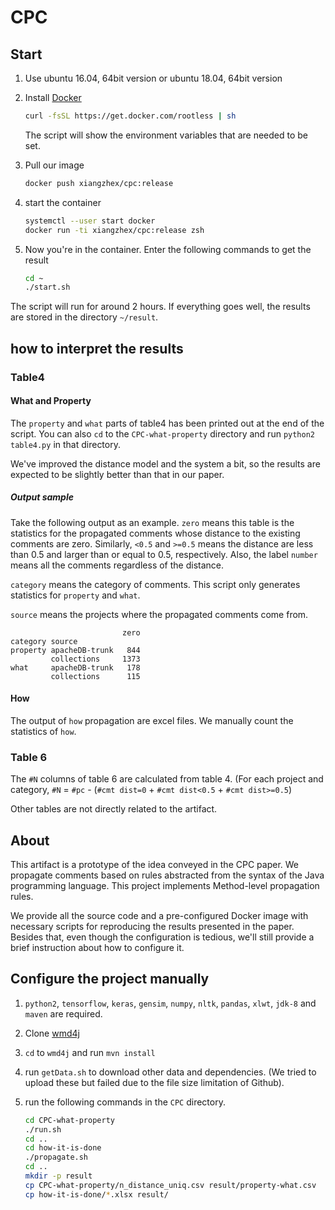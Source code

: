 # CPC

## Start

1. Use ubuntu 16.04, 64bit version or ubuntu 18.04, 64bit version
2. Install [Docker](https://www.docker.com)

   ```bash
   curl -fsSL https://get.docker.com/rootless | sh
   ```

   The script will show the environment variables that are needed to be set.

3. Pull our image

   ```bash
   docker push xiangzhex/cpc:release
   ```

4. start the container

   ```bash
   systemctl --user start docker
   docker run -ti xiangzhex/cpc:release zsh
   ```

5. Now you're in the container. Enter the following commands to get the result

   ```bash
   cd ~
   ./start.sh
   ```

The script will run for around 2 hours. If everything goes well, the results are stored in the directory `~/result`.

## how to interpret the results

### Table4

#### What and Property

The `property` and `what` parts of table4 has been printed out at the end of the script. You can also `cd` to the `CPC-what-property` directory and run `python2 table4.py` in that directory.

We've improved the distance model and the system a bit, so the results are expected to be slightly better than that in our paper.

##### Output sample

Take the following output as an example. `zero` means this table is the statistics for the propagated comments whose distance to the existing comments are zero. Similarly, `<0.5` and `>=0.5` means the distance are less than 0.5 and larger than or equal to 0.5, respectively. Also, the label `number` means all the comments regardless of the distance.

`category` means the category of comments. This script only generates statistics for `property` and `what`.

`source` means the projects where the propagated comments come from.

```
                         zero
category source
property apacheDB-trunk   844
         collections     1373
what     apacheDB-trunk   178
         collections      115
```

#### How

The output of `how` propagation are excel files. We manually count the statistics of `how`.

### Table 6

The `#N` columns of table 6 are calculated from table 4.
(For each project and category, `#N` = `#pc` - (`#cmt dist=0` + `#cmt dist<0.5` + `#cmt dist>=0.5`)

Other tables are not directly related to the artifact.

## About

This artifact is a prototype of the idea conveyed in the CPC paper. We propagate comments based on rules abstracted from the syntax of the Java programming language. This project implements Method-level propagation rules.

We provide all the source code and a pre-configured Docker image with necessary scripts for reproducing the results presented in the paper. Besides that, even though the configuration is tedious, we'll still provide a brief instruction about how to configure it.

## Configure the project manually

1. `python2`, `tensorflow`, `keras`, `gensim`, `numpy`, `nltk`, `pandas`, `xlwt`, `jdk-8` and `maven` are required.

2. Clone [wmd4j](https://github.com/crtomirmajer/wmd4j)
3. `cd` to `wmd4j` and run `mvn install`
4. run `getData.sh` to download other data and dependencies. (We tried to upload these but failed due to the file size limitation of Github).
5. run the following commands in the `CPC` directory.

    ```bash
    cd CPC-what-property
    ./run.sh
    cd ..
    cd how-it-is-done
    ./propagate.sh
    cd ..
    mkdir -p result
    cp CPC-what-property/n_distance_uniq.csv result/property-what.csv
    cp how-it-is-done/*.xlsx result/
    ```
